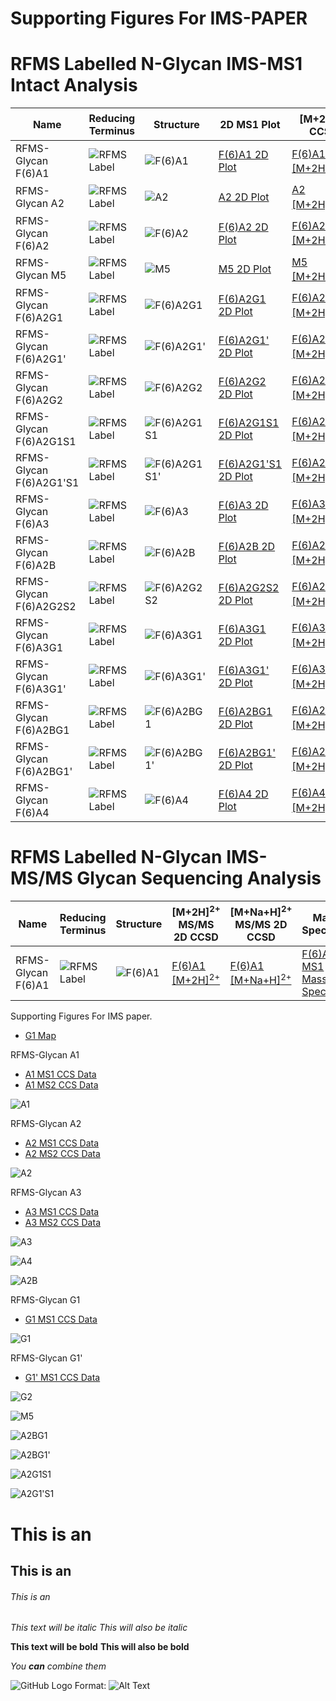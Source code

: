 # Supporting Figures For IMS-PAPER

# RFMS Labelled N-Glycan IMS-MS1 Intact Analysis



| Name     |Reducing Terminus| Structure|2D MS1 Plot|[M+2H]<sup>2+</sup> CCSD|[M+Na+H]<sup>2+</sup> CCSD|Mass Spectrum|
| ---      |---| ---       |---|---|---|---|
| RFMS-Glycan F(6)A1 |![RFMS Label](https://raw.githubusercontent.com/Edward1292/test555/master/docs/Glycan_Structures/RFMS_Label.png)| ![F(6)A1](https://raw.githubusercontent.com/Edward1292/test555/master/docs/Glycan_Structures/A1.png)|[F(6)A1 2D Plot](https://edward1292.github.io/SI_PALLISTER_GLYCAN_LIBRARY_A_STAR_BTI_UOM/A1_MS1_RFMS/A1_MS1_RFMS_All-CCS-Data.html) |[F(6)A1 [M+2H]<sup>2+</sup>](https://edward1292.github.io/SI_PALLISTER_GLYCAN_LIBRARY_A_STAR_BTI_UOM/A1_MS1_RFMS/RT_7_5-7_7mz_786_38/RT_7_5-7_7mz_786_38.html)|[F(6)A1 [M+Na+H]<sup>2+</sup>](https://edward1292.github.io/SI_PALLISTER_GLYCAN_LIBRARY_A_STAR_BTI_UOM/A1_MS1_RFMS/RT_7_5-7_7mz_797_37/RT_7_5-7_7mz_797_37.html)|[F(6)A1 MS1 Mass Spec](https://edward1292.github.io/SI_PALLISTER_GLYCAN_LIBRARY_A_STAR_BTI_UOM/A1_MS1_RFMS/A1_MS1_RFMS75-77AvgMassSpec.html)|
 | RFMS-Glycan  A2    |![RFMS Label](https://raw.githubusercontent.com/Edward1292/test555/master/docs/Glycan_Structures/RFMS_Label.png)| ![A2](https://raw.githubusercontent.com/Edward1292/test555/master/docs/Glycan_Structures/A2_no_fucose.png)      |[A2 2D Plot](https://edward1292.github.io/SI_PALLISTER_GLYCAN_LIBRARY_A_STAR_BTI_UOM/A2_no_fucose_RFMS/A2_no_fucose_RFMS_All-CCS-Data.html)|[A2 [M+2H]<sup>2+</sup>](https://edward1292.github.io/SI_PALLISTER_GLYCAN_LIBRARY_A_STAR_BTI_UOM/A2_no_fucose_RFMS/RT_7_9-8_0mz_814_9/RT_7_9-8_0mz_814_9.html)|[A2 [M+Na+H]<sup>2+</sup>](https://edward1292.github.io/SI_PALLISTER_GLYCAN_LIBRARY_A_STAR_BTI_UOM/A2_no_fucose_RFMS/RT_7_9-8_0mz_825_89/RT_7_9-8_0mz_825_89.html)|[A2 MS1 Mass Spec](https://edward1292.github.io/SI_PALLISTER_GLYCAN_LIBRARY_A_STAR_BTI_UOM/A2_no_fucose_RFMS/A2_no_fucose_RFMS79-80AvgMassSpec.html)|
 | RFMS-Glycan  F(6)A2|![RFMS Label](https://raw.githubusercontent.com/Edward1292/test555/master/docs/Glycan_Structures/RFMS_Label.png)| ![F(6)A2](https://raw.githubusercontent.com/Edward1292/test555/master/docs/Glycan_Structures/A2.png)      |[F(6)A2 2D Plot](https://edward1292.github.io/SI_PALLISTER_GLYCAN_LIBRARY_A_STAR_BTI_UOM/A2_MS1_RFMS/A2_MS1_RFMS_All-CCS-Data.html)|[F(6)A2 [M+2H]<sup>2+</sup>](https://edward1292.github.io/SI_PALLISTER_GLYCAN_LIBRARY_A_STAR_BTI_UOM/A2_MS1_RFMS/RT_8_6-8_9mz_887_94/RT_8_6-8_9mz_887_94.html)|[F(6)A2 [M+Na+H]<sup>2+</sup>](https://edward1292.github.io/SI_PALLISTER_GLYCAN_LIBRARY_A_STAR_BTI_UOM/A2_MS1_RFMS/RT_8_6-8_9mz_898_94/RT_8_6-8_9mz_898_94.html)|[F(6)A2 MS1 Mass Spec](https://edward1292.github.io/SI_PALLISTER_GLYCAN_LIBRARY_A_STAR_BTI_UOM/A2_MS1_RFMS/A2_MS1_RFMS86-89AvgMassSpec.html)|
 | RFMS-Glycan M5      |![RFMS Label](https://raw.githubusercontent.com/Edward1292/test555/master/docs/Glycan_Structures/RFMS_Label.png)| ![M5](https://raw.githubusercontent.com/Edward1292/test555/master/docs/Glycan_Structures/M5.png)      |[M5 2D Plot](https://edward1292.github.io/SI_PALLISTER_GLYCAN_LIBRARY_A_STAR_BTI_UOM/M5_MS1_RFMS/M5_MS1_RFMS_All-CCS-Data.html)|[M5 [M+2H]<sup>2+</sup>](https://edward1292.github.io/SI_PALLISTER_GLYCAN_LIBRARY_A_STAR_BTI_UOM/M5_MS1_RFMS/RT_9_8-10_0mz_773_87/RT_9_8-10_0mz_773_87.html)|[M5 [M+Na+H]<sup>2+</sup>](https://edward1292.github.io/SI_PALLISTER_GLYCAN_LIBRARY_A_STAR_BTI_UOM/M5_MS1_RFMS/RT_9_8-10_0mz_784_87/RT_9_8-10_0mz_784_87.html)|[M5 MS1 Mass Spec](https://edward1292.github.io/SI_PALLISTER_GLYCAN_LIBRARY_A_STAR_BTI_UOM/M5_MS1_RFMS/M5_MS1_RFMS98-100AvgMassSpec.html)|
 | RFMS-Glycan  F(6)A2G1|![RFMS Label](https://raw.githubusercontent.com/Edward1292/test555/master/docs/Glycan_Structures/RFMS_Label.png)| ![F(6)A2G1](https://raw.githubusercontent.com/Edward1292/test555/master/docs/Glycan_Structures/G1.png)      |[F(6)A2G1 2D Plot](https://edward1292.github.io/SI_PALLISTER_GLYCAN_LIBRARY_A_STAR_BTI_UOM/G1_MS1_RFMS/G1_MS1_RFMS_All-CCS-Data.html)|[F(6)A2G1 [M+2H]<sup>2+</sup>](https://edward1292.github.io/SI_PALLISTER_GLYCAN_LIBRARY_A_STAR_BTI_UOM/G1_MS1_RFMS/RT_10_6-10_8mz_968_99/RT_10_6-10_8mz_968_99.html)|[F(6)A2G1 [M+Na+H]<sup>2+</sup>](https://edward1292.github.io/SI_PALLISTER_GLYCAN_LIBRARY_A_STAR_BTI_UOM/G1_MS1_RFMS/RT_10_6-10_8mz_979_98/RT_10_6-10_8mz_979_98.html)|[F(6)A2G1 MS1 Mass Spec](https://edward1292.github.io/SI_PALLISTER_GLYCAN_LIBRARY_A_STAR_BTI_UOM//G1_MS1_RFMS/G1_MS1_RFMS106-108AvgMassSpec.html)|
 | RFMS-Glycan  F(6)A2G1'|![RFMS Label](https://raw.githubusercontent.com/Edward1292/test555/master/docs/Glycan_Structures/RFMS_Label.png)| ![F(6)A2G1'](https://raw.githubusercontent.com/Edward1292/test555/master/docs/Glycan_Structures/G1'.png)      |[F(6)A2G1' 2D Plot](https://edward1292.github.io/SI_PALLISTER_GLYCAN_LIBRARY_A_STAR_BTI_UOM/G1_prime_MS1_RFMS/G1_prime_MS1_RFMS_All-CCS-Data.html)|[F(6)A2G1' [M+2H]<sup>2+</sup>](https://edward1292.github.io/SI_PALLISTER_GLYCAN_LIBRARY_A_STAR_BTI_UOM/G1_prime_MS1_RFMS/RT_10_9-11_1mz_968_99/RT_10_9-11_1mz_968_99.html)|[F(6)A2G1' [M+Na+H]<sup>2+</sup>](https://edward1292.github.io/SI_PALLISTER_GLYCAN_LIBRARY_A_STAR_BTI_UOM/G1_prime_MS1_RFMS/RT_10_9-11_1mz_979_98/RT_10_9-11_1mz_979_98.html)|[F(6)A2G1' MS1 Mass Spec](https://edward1292.github.io/SI_PALLISTER_GLYCAN_LIBRARY_A_STAR_BTI_UOM/G1_prime_MS1_RFMS/G1_prime_MS1_RFMS109-111AvgMassSpec.html)|
  | RFMS-Glycan  F(6)A2G2|![RFMS Label](https://raw.githubusercontent.com/Edward1292/test555/master/docs/Glycan_Structures/RFMS_Label.png)| ![F(6)A2G2](https://raw.githubusercontent.com/Edward1292/test555/master/docs/Glycan_Structures/G2.png)      |[F(6)A2G2 2D Plot](https://edward1292.github.io/SI_PALLISTER_GLYCAN_LIBRARY_A_STAR_BTI_UOM/G2_MS1_RFMS/G2_MS1_RFMS_All-CCS-Data.html)|[F(6)A2G2 [M+2H]<sup>2+</sup>](https://edward1292.github.io/SI_PALLISTER_GLYCAN_LIBRARY_A_STAR_BTI_UOM/G2_MS1_RFMS/RT_12_9-13_1mz_1050_04/RT_12_9-13_1mz_1050_04.html)|[F(6)A2G2 [M+Na+H]<sup>2+</sup>](https://edward1292.github.io/SI_PALLISTER_GLYCAN_LIBRARY_A_STAR_BTI_UOM/G2_MS1_RFMS/RT_12_9-13_1mz_1061_04/RT_12_9-13_1mz_1061_04.html)|[F(6)A2G2 MS1 Mass Spec](https://edward1292.github.io/SI_PALLISTER_GLYCAN_LIBRARY_A_STAR_BTI_UOM/G2_MS1_RFMS/G2_MS1_RFMS129-131AvgMassSpec.html)|
| RFMS-Glycan  F(6)A2G1S1|![RFMS Label](https://raw.githubusercontent.com/Edward1292/test555/master/docs/Glycan_Structures/RFMS_Label.png)| ![F(6)A2G1S1](https://raw.githubusercontent.com/Edward1292/test555/master/docs/Glycan_Structures/A2G1S1.png)      |[F(6)A2G1S1 2D Plot](https://edward1292.github.io/SI_PALLISTER_GLYCAN_LIBRARY_A_STAR_BTI_UOM/G1S1_MS1_RFMS/G1S1_MS1_RFMS_All-CCS-Data.html)|[F(6)A2G1S1 [M+2H]<sup>2+</sup>](https://edward1292.github.io/SI_PALLISTER_GLYCAN_LIBRARY_A_STAR_BTI_UOM/G1S1_MS1_RFMS/RT_23_1-23_4mz_1114_55/RT_23_1-23_4mz_1114_55.html)|[F(6)A2G1S1 [M+Na+H]<sup>2+</sup>](https://edward1292.github.io/SI_PALLISTER_GLYCAN_LIBRARY_A_STAR_BTI_UOM/G1S1_MS1_RFMS/RT_23_1-23_4mz_1125_54/RT_23_1-23_4mz_1125_54.html)|[F(6)A2G1S1 MS1 Mass Spec](https://edward1292.github.io/SI_PALLISTER_GLYCAN_LIBRARY_A_STAR_BTI_UOM/G1S1_MS1_RFMS/G1S1_MS1_RFMS231-234AvgMassSpec.html)|
| RFMS-Glycan  F(6)A2G1'S1|![RFMS Label](https://raw.githubusercontent.com/Edward1292/test555/master/docs/Glycan_Structures/RFMS_Label.png)| ![F(6)A2G1S1'](https://raw.githubusercontent.com/Edward1292/test555/master/docs/Glycan_Structures/A2G1'S1.png)      |[F(6)A2G1'S1 2D Plot](https://edward1292.github.io/SI_PALLISTER_GLYCAN_LIBRARY_A_STAR_BTI_UOM/G1S1_prime_MS1_RFMS/G1S1_prime_MS1_RFMS_All-CCS-Data.html)|[F(6)A2G1'S1 [M+2H]<sup>2+</sup>](https://edward1292.github.io/SI_PALLISTER_GLYCAN_LIBRARY_A_STAR_BTI_UOM/G1S1_prime_MS1_RFMS/RT_23_7-24_0mz_1114_55/RT_23_7-24_0mz_1114_55.html)|[F(6)A2G1'S1 [M+Na+H]<sup>2+</sup>](https://edward1292.github.io/SI_PALLISTER_GLYCAN_LIBRARY_A_STAR_BTI_UOM/G1S1_prime_MS1_RFMS/RT_23_7-24_0mz_1125_54/RT_23_7-24_0mz_1125_54.html)|[F(6)A2G1'S1 MS1 Mass Spec](https://edward1292.github.io/SI_PALLISTER_GLYCAN_LIBRARY_A_STAR_BTI_UOM/G1S1_prime_MS1_RFMS/G1S1_prime_MS1_RFMS237-240AvgMassSpec.html)|
| RFMS-Glycan  F(6)A3|![RFMS Label](https://raw.githubusercontent.com/Edward1292/test555/master/docs/Glycan_Structures/RFMS_Label.png)| ![F(6)A3](https://raw.githubusercontent.com/Edward1292/test555/master/docs/Glycan_Structures/A3.png)      |[F(6)A3 2D Plot](https://edward1292.github.io/SI_PALLISTER_GLYCAN_LIBRARY_A_STAR_BTI_UOM/A3_MS1_RFMS/A3_MS1_RFMS_All-CCS-Data.html)|[F(6)A3 [M+2H]<sup>2+</sup>](https://edward1292.github.io/SI_PALLISTER_GLYCAN_LIBRARY_A_STAR_BTI_UOM/A3_MS1_RFMS/RT_21_1-21_3mz_989_49/RT_21_1-21_3mz_989_49.html)|[F(6)A3 [M+Na+H]<sup>2+</sup>](https://edward1292.github.io/SI_PALLISTER_GLYCAN_LIBRARY_A_STAR_BTI_UOM/A3_MS1_RFMS/RT_21_1-21_3mz_1000_48/RT_21_1-21_3mz_1000_48.html)|[F(6)A3 MS1 Mass Spec](https://edward1292.github.io/SI_PALLISTER_GLYCAN_LIBRARY_A_STAR_BTI_UOM/A3_MS1_RFMS/A3_MS1_RFMS211-213AvgMassSpec.html)|
| RFMS-Glycan  F(6)A2B|![RFMS Label](https://raw.githubusercontent.com/Edward1292/test555/master/docs/Glycan_Structures/RFMS_Label.png)| ![F(6)A2B](https://raw.githubusercontent.com/Edward1292/test555/master/docs/Glycan_Structures/A2B.png)      |[F(6)A2B 2D Plot](https://edward1292.github.io/SI_PALLISTER_GLYCAN_LIBRARY_A_STAR_BTI_UOM/A2B_MS1_RFMS/A2B_MS1_RFMS_All-CCS-Data.html)|[F(6)A2B [M+2H]<sup>2+</sup>](https://edward1292.github.io/SI_PALLISTER_GLYCAN_LIBRARY_A_STAR_BTI_UOM/A2B_MS1_RFMS/RT_20_2-20_4mz_989_48/RT_20_2-20_4mz_989_48.html)|[F(6)A2B [M+Na+H]<sup>2+</sup>](https://edward1292.github.io/SI_PALLISTER_GLYCAN_LIBRARY_A_STAR_BTI_UOM/A2B_MS1_RFMS/RT_20_2-20_4mz_1000_47/RT_20_2-20_4mz_1000_47.html)|[F(6)A2B MS1 Mass Spec](https://edward1292.github.io/SI_PALLISTER_GLYCAN_LIBRARY_A_STAR_BTI_UOM/A2B_MS1_RFMS/A2B_MS1_RFMS202-204AvgMassSpec.html)|
| RFMS-Glycan  F(6)A2G2S2|![RFMS Label](https://raw.githubusercontent.com/Edward1292/test555/master/docs/Glycan_Structures/RFMS_Label.png)| ![F(6)A2G2S2](https://raw.githubusercontent.com/Edward1292/test555/master/docs/Glycan_Structures/G2S2.png)      |[F(6)A2G2S2 2D Plot](https://edward1292.github.io/SI_PALLISTER_GLYCAN_LIBRARY_A_STAR_BTI_UOM/G2S2_MS1_RFMS/G2S2_MS1_RFMS_All-CCS-Data.html)|[F(6)A2G2S2 [M+2H]<sup>2+</sup>](https://edward1292.github.io/SI_PALLISTER_GLYCAN_LIBRARY_A_STAR_BTI_UOM/G2S2_MS1_RFMS/RT_27_1-27_5mz_1341_13/RT_27_1-27_5mz_1341_13.html)|[F(6)A2G2S2 [M+Na+H]<sup>2+</sup>](https://edward1292.github.io/SI_PALLISTER_GLYCAN_LIBRARY_A_STAR_BTI_UOM/G2S2_MS1_RFMS/RT_27_1-27_5mz_1352_11/RT_27_1-27_5mz_1352_11.html)|[F(6)A2G2S2 MS1 Mass Spec](https://edward1292.github.io/SI_PALLISTER_GLYCAN_LIBRARY_A_STAR_BTI_UOM/G2S2_MS1_RFMS/G2S2_MS1_RFMS271-275AvgMassSpec.html)|
| RFMS-Glycan  F(6)A3G1|![RFMS Label](https://raw.githubusercontent.com/Edward1292/test555/master/docs/Glycan_Structures/RFMS_Label.png)| ![F(6)A3G1](https://raw.githubusercontent.com/Edward1292/test555/master/docs/Glycan_Structures/A3G1.png)      |[F(6)A3G1 2D Plot](https://edward1292.github.io/SI_PALLISTER_GLYCAN_LIBRARY_A_STAR_BTI_UOM/A3G1_MS1_RFMS/A3G1_MS1_RFMS_All-CCS-Data.html)|[F(6)A3G1 [M+2H]<sup>2+</sup>](https://edward1292.github.io/SI_PALLISTER_GLYCAN_LIBRARY_A_STAR_BTI_UOM/A3G1_MS1_RFMS/RT_23_5-23_7mz_1070_52/RT_23_5-23_7mz_1070_52.html)|[F(6)A3G1 [M+Na+H]<sup>2+</sup>](https://edward1292.github.io/SI_PALLISTER_GLYCAN_LIBRARY_A_STAR_BTI_UOM/A3G1_MS1_RFMS/RT_23_5-23_7mz_1081_51/RT_23_5-23_7mz_1081_51.html)|[F(6)A3G1 MS1 Mass Spec](https://edward1292.github.io/SI_PALLISTER_GLYCAN_LIBRARY_A_STAR_BTI_UOM/A3G1_MS1_RFMS/A3G1_MS1_RFMS235-237AvgMassSpec.html)|
| RFMS-Glycan  F(6)A3G1'|![RFMS Label](https://raw.githubusercontent.com/Edward1292/test555/master/docs/Glycan_Structures/RFMS_Label.png)| ![F(6)A3G1'](https://raw.githubusercontent.com/Edward1292/test555/master/docs/Glycan_Structures/A3G1'.png)      |[F(6)A3G1' 2D Plot](https://edward1292.github.io/SI_PALLISTER_GLYCAN_LIBRARY_A_STAR_BTI_UOM/A3G1_prime_MS1_RFMS/A3G1_prime_MS1_RFMS_All-CCS-Data.html)|[F(6)A3G1' [M+2H]<sup>2+</sup>](https://edward1292.github.io/SI_PALLISTER_GLYCAN_LIBRARY_A_STAR_BTI_UOM/A3G1_prime_MS1_RFMS/RT_23_8-23_9mz_1070_53/RT_23_8-23_9mz_1070_53.html)|[F(6)A3G1' [M+Na+H]<sup>2+</sup>](https://edward1292.github.io/SI_PALLISTER_GLYCAN_LIBRARY_A_STAR_BTI_UOM/A3G1_prime_MS1_RFMS/RT_23_8-23_9mz_1081_53/RT_23_8-23_9mz_1081_53.html)|[F(6)A3G1' MS1 Mass Spec](https://edward1292.github.io/SI_PALLISTER_GLYCAN_LIBRARY_A_STAR_BTI_UOM/A3G1_prime_MS1_RFMS/A3G1_prime_MS1_RFMS238-239AvgMassSpec.html)|
| RFMS-Glycan  F(6)A2BG1|![RFMS Label](https://raw.githubusercontent.com/Edward1292/test555/master/docs/Glycan_Structures/RFMS_Label.png)| ![F(6)A2BG1](https://raw.githubusercontent.com/Edward1292/test555/master/docs/Glycan_Structures/A2BG1.png)      |[F(6)A2BG1 2D Plot](https://edward1292.github.io/SI_PALLISTER_GLYCAN_LIBRARY_A_STAR_BTI_UOM/A2BG1_MS1_RFMS/A2BG1_MS1_RFMS_All-CCS-Data.html)|[F(6)A2BG1 [M+2H]<sup>2+</sup>](https://edward1292.github.io/SI_PALLISTER_GLYCAN_LIBRARY_A_STAR_BTI_UOM/A2BG1_MS1_RFMS/RT_22_5-22_7mz_1070_53/RT_22_5-22_7mz_1070_53.html)|[F(6)A2BG1 [M+Na+H]<sup>2+</sup>](https://edward1292.github.io/SI_PALLISTER_GLYCAN_LIBRARY_A_STAR_BTI_UOM/A2BG1_MS1_RFMS/RT_22_5-22_7mz_1081_53/RT_22_5-22_7mz_1081_53.html)|[F(6)A2BG1 MS1 Mass Spec](https://edward1292.github.io/SI_PALLISTER_GLYCAN_LIBRARY_A_STAR_BTI_UOM/A2BG1_MS1_RFMS/A2BG1_MS1_RFMS225-227AvgMassSpec.html)|
| RFMS-Glycan  F(6)A2BG1'|![RFMS Label](https://raw.githubusercontent.com/Edward1292/test555/master/docs/Glycan_Structures/RFMS_Label.png)| ![F(6)A2BG1'](https://raw.githubusercontent.com/Edward1292/test555/master/docs/Glycan_Structures/A2BG1'.png)      |[F(6)A2BG1' 2D Plot](https://edward1292.github.io/SI_PALLISTER_GLYCAN_LIBRARY_A_STAR_BTI_UOM/A2BG1_prime_MS1_RFMS/A2BG1_prime_MS1_RFMS_All-CCS-Data.html)|[F(6)A2BG1' [M+2H]<sup>2+</sup>](https://edward1292.github.io/SI_PALLISTER_GLYCAN_LIBRARY_A_STAR_BTI_UOM/A2BG1_prime_MS1_RFMS/RT_22_9-23_1mz_1070_53/RT_22_9-23_1mz_1070_53.html)|[F(6)A2BG1' [M+Na+H]<sup>2+</sup>](https://edward1292.github.io/SI_PALLISTER_GLYCAN_LIBRARY_A_STAR_BTI_UOM/A2BG1_prime_MS1_RFMS/RT_22_9-23_1mz_1081_53/RT_22_9-23_1mz_1081_53.html)|[F(6)A2BG1' MS1 Mass Spec](https://edward1292.github.io/SI_PALLISTER_GLYCAN_LIBRARY_A_STAR_BTI_UOM/A2BG1_prime_MS1_RFMS/A2BG1_prime_MS1_RFMS229-231AvgMassSpec.html)|
| RFMS-Glycan  F(6)A4|![RFMS Label](https://raw.githubusercontent.com/Edward1292/test555/master/docs/Glycan_Structures/RFMS_Label.png)| ![F(6)A4](https://raw.githubusercontent.com/Edward1292/test555/master/docs/Glycan_Structures/A4.png)      |[F(6)A4 2D Plot](https://edward1292.github.io/SI_PALLISTER_GLYCAN_LIBRARY_A_STAR_BTI_UOM/A4_MS1_RFMS/A4_MS1_RFMS_All-CCS-Data.html)|[F(6)A4 [M+2H]<sup>2+</sup>](https://edward1292.github.io/SI_PALLISTER_GLYCAN_LIBRARY_A_STAR_BTI_UOM/A4_MS1_RFMS/RT_22_1-22_4mz_1091_04/RT_22_1-22_4mz_1091_04.html)|[F(6)A4 [M+Na+H]<sup>2+</sup>](https://edward1292.github.io/SI_PALLISTER_GLYCAN_LIBRARY_A_STAR_BTI_UOM/A4_MS1_RFMS/RT_22_1-22_4mz_1102_04/RT_22_1-22_4mz_1102_04.html)|[F(6)A4 MS1 Mass Spec](https://edward1292.github.io/SI_PALLISTER_GLYCAN_LIBRARY_A_STAR_BTI_UOM/A4_MS1_RFMS/A4_MS1_RFMS221-224AvgMassSpec.html)|


# RFMS Labelled N-Glycan IMS-MS/MS Glycan Sequencing Analysis



| Name     |Reducing Terminus| Structure|[M+2H]<sup>2+</sup> MS/MS 2D CCSD|[M+Na+H]<sup>2+</sup> MS/MS 2D CCSD|Mass Spectrum|
| ---      |---| ---       |---|---|---|
| RFMS-Glycan F(6)A1 |![RFMS Label](https://raw.githubusercontent.com/Edward1292/test555/master/docs/Glycan_Structures/RFMS_Label.png)| ![F(6)A1](https://raw.githubusercontent.com/Edward1292/test555/master/docs/Glycan_Structures/A1.png)|[F(6)A1 [M+2H]<sup>2+</sup>](https://edward1292.github.io/SI_PALLISTER_GLYCAN_LIBRARY_A_STAR_BTI_UOM/A1_MS1_RFMS/RT_7_5-7_7mz_786_38/RT_7_5-7_7mz_786_38.html)|[F(6)A1 [M+Na+H]<sup>2+</sup>](https://edward1292.github.io/SI_PALLISTER_GLYCAN_LIBRARY_A_STAR_BTI_UOM/A1_MS1_RFMS/RT_7_5-7_7mz_797_37/RT_7_5-7_7mz_797_37.html)|[F(6)A1 MS1 Mass Spec](https://edward1292.github.io/SI_PALLISTER_GLYCAN_LIBRARY_A_STAR_BTI_UOM/A1_MS1_RFMS/A1_MS1_RFMS75-77AvgMassSpec.html)|








Supporting Figures For IMS paper.

 - [G1 Map](https://edward1292.github.io/SI_PALLISTER_GLYCAN_LIBRARY_A_STAR_BTI_UOM//G1_MS1/G1_MS1_All-CCS-Data.html) 
 
 
RFMS-Glycan A1
- [A1 MS1 CCS Data](https://edward1292.github.io/SI_PALLISTER_GLYCAN_LIBRARY_A_STAR_BTI_UOM//A1_MS1_RFMS/A1_MS1_RFMS_All-CCS-Data.html)
- [A1 MS2 CCS Data](https://edward1292.github.io/test555/A3_github/A3_github_All-CCS-Data.html)

![A1](https://raw.githubusercontent.com/Edward1292/test555/master/docs/Glycan_Structures/A1.png)

 
RFMS-Glycan A2
- [A2 MS1 CCS Data](https://edward1292.github.io/SI_PALLISTER_GLYCAN_LIBRARY_A_STAR_BTI_UOM//A2_MS1_RFMS/A2_MS1_RFMS_All-CCS-Data.html)
- [A2 MS2 CCS Data](https://edward1292.github.io/test555/A3_github/A3_github_All-CCS-Data.html)

![A2](https://raw.githubusercontent.com/Edward1292/test555/master/docs/Glycan_Structures/A2.png)

RFMS-Glycan A3
- [A3 MS1 CCS Data](https://edward1292.github.io/test555/A3_github/A3_github_All-CCS-Data.html)
- [A3 MS2 CCS Data](https://edward1292.github.io/test555/A3_github/A3_github_All-CCS-Data.html)

![A3](https://raw.githubusercontent.com/Edward1292/test555/master/docs/Glycan_Structures/A3.png)


![A4](https://raw.githubusercontent.com/Edward1292/test555/master/docs/Glycan_Structures/A4.png)


![A2B](https://raw.githubusercontent.com/Edward1292/test555/master/docs/Glycan_Structures/A2B.png)

RFMS-Glycan G1
- [G1 MS1 CCS Data](https://edward1292.github.io/SI_PALLISTER_GLYCAN_LIBRARY_A_STAR_BTI_UOM//G1_MS1_RFMS/G1_MS1_RFMS_All-CCS-Data.html)


![G1](https://raw.githubusercontent.com/Edward1292/test555/master/docs/Glycan_Structures/G1.png)

RFMS-Glycan G1'
- [G1' MS1 CCS Data](https://edward1292.github.io/SI_PALLISTER_GLYCAN_LIBRARY_A_STAR_BTI_UOM//G1_prime_MS1_RFMS/G1_prime_MS1_RFMS_All-CCS-Data.html)


![G2](https://raw.githubusercontent.com/Edward1292/test555/master/docs/Glycan_Structures/G2.png)


![M5](https://raw.githubusercontent.com/Edward1292/test555/master/docs/Glycan_Structures/M5.png)


![A2BG1](https://raw.githubusercontent.com/Edward1292/test555/master/docs/Glycan_Structures/A2BG1.png)


![A2BG1'](https://raw.githubusercontent.com/Edward1292/test555/master/docs/Glycan_Structures/A2BG1'.png)


![A2G1S1](https://raw.githubusercontent.com/Edward1292/test555/master/docs/Glycan_Structures/A2G1S1.png)


![A2G1'S1](https://raw.githubusercontent.com/Edward1292/test555/master/docs/Glycan_Structures/A2G1'S1.png)



# This is an 
## This is an 
###### This is an 


*This text will be italic*
_This will also be italic_

**This text will be bold**
__This will also be bold__

_You **can** combine them_




![GitHub Logo](https://github.githubassets.com/images/modules/logos_page/GitHub-Mark.png)
Format: ![Alt Text](https://github.githubassets.com/images/modules/logos_page/GitHub-Mark.png)
